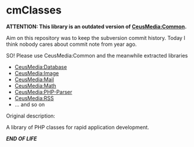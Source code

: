 cmClasses
=========

**ATTENTION: This library is an outdated version of [CeusMedia:Common](https://github.com/CeusMedia/Common).**

Aim on this repository was to keep the subversion commit history. Today I think nobody cares about commit note from year ago.

SO! Please use CeusMedia:Common and the meanwhile extracted libraries

* [CeusMedia:Database](https://github.com/CeusMedia/Database)
* [CeusMedia:Image](https://github.com/CeusMedia/Image)
* [CeusMedia:Mail](https://github.com/CeusMedia/Mail)
* [CeusMedia:Math](https://github.com/CeusMedia/Math)
* [CeusMedia:PHP-Parser](https://github.com/CeusMedia/PHP-Parser)
* [CeusMedia:RSS](https://github.com/CeusMedia/RSS)
* ... and so on

Original description:

A library of PHP classes for rapid application development.

***END OF LIFE***
